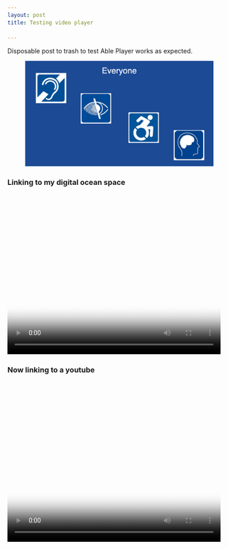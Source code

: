 ```yaml
---
layout: post
title: Testing video player

---
```

Disposable post to trash to test Able Player works as expected.

<figure>
    <img src="/img/everyone.jpg" alt="Four white icons on blue background, representing hearing impairments, vision impairments, mobility impairments, and cognitive impairments. The word Everyone is at the top of the image.">
    
</figure>

### Linking to my digital ocean space
<video id="video1" data-able-player preload="auto" width="480" height="360" poster="https://dev.nicolas-steenhout.com/img/red-error-msg.png">

  <source type="video/mp4" src="https://a11yrules.ams3.cdn.digitaloceanspaces.com/nicolas-steenhout.com/target.mp4" data-desc-src="path_to_described_video.mp4"/>
  
</video>



### Now linking to a youtube


<video id="video1" data-able-player preload="auto" width="480" height="360" poster="https://dev.nicolas-steenhout.com/img/red-error-msg.png">

  <source type="video/mp4" src="https://www.youtube.com/watch?v=NnPzNxkvUS8" data-desc-src="path_to_described_video.mp4"/>
  
</video>
